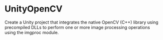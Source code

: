 # UnityOpenCV
Create a Unity project that integrates the native OpenCV (C++) library using precompiled  DLLs to perform one or more image processing operations using the imgproc module. 
